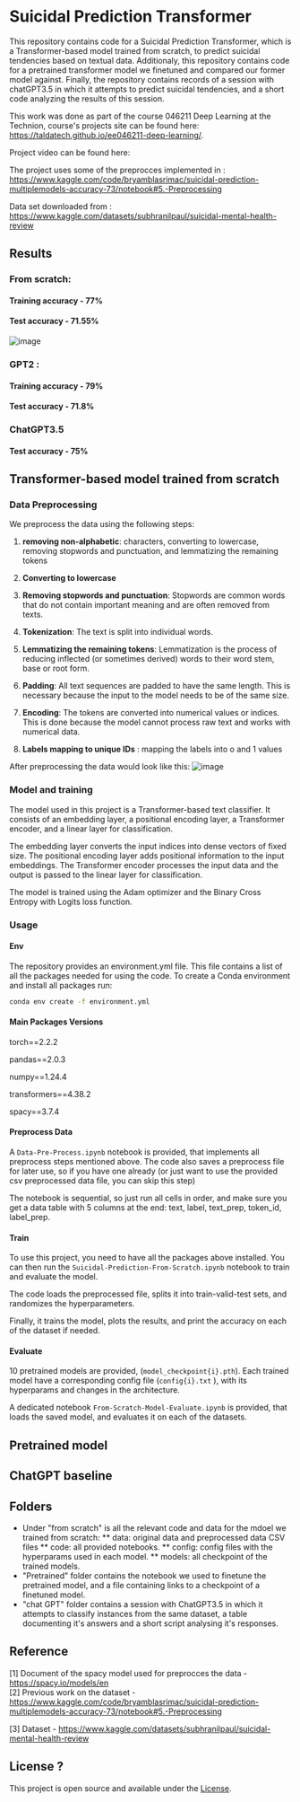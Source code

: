 # Suicidal Prediction Transformer

This repository contains code for a Suicidal Prediction Transformer, which is a Transformer-based model trained from scratch, to predict suicidal tendencies based on textual data. Additionaly, this repository contains code for a pretrained transformer model we finetuned and compared our former model against. Finally, the repository contains records of a session with chatGPT3.5 in which it attempts to predict suicidal tendencies, and a short code analyzing the results of this session.

This work was done as part of the course 046211 Deep Learning at the Technion, course's projects site can be found here: https://taldatech.github.io/ee046211-deep-learning/.

Project video can be found here: 

The project uses some of the preprocces implemented in :  https://www.kaggle.com/code/bryamblasrimac/suicidal-prediction-multiplemodels-accuracy-73/notebook#5.-Preprocessing 

Data set downloaded from : https://www.kaggle.com/datasets/subhranilpaul/suicidal-mental-health-review

## Results 
### From scratch: 
#### Training accuracy - 77% 
#### Test accuracy - 71.55%
![image](https://github.com/DanielOchana/Suicidal-Prediction-Transformer/assets/102607314/3e308c04-d4ea-4dce-b3ca-e51443278e27)

### GPT2 : 
#### Training accuracy - 79% 
#### Test accuracy - 71.8%

### ChatGPT3.5
#### Test accuracy - 75%

## Transformer-based model trained from scratch
### Data Preprocessing

We preprocess the data using the following steps:
1. **removing non-alphabetic**: characters, converting to lowercase, removing stopwords and punctuation, and lemmatizing the remaining tokens

2. **Converting to lowercase**
3. **Removing stopwords and punctuation**: Stopwords are common words that do not contain important meaning and are often removed from texts.
4. **Tokenization**: The text is split into individual words.
5. **Lemmatizing the remaining tokens**: Lemmatization is the process of reducing inflected (or sometimes derived) words to their word stem, base or root form.

6. **Padding**: All text sequences are padded to have the same length. This is necessary because the input to the model needs to be of the same size.

7. **Encoding**: The tokens are converted into numerical values or indices. This is done because the model cannot process raw text and works with numerical data.
8. **Labels mapping to unique IDs** : mapping the labels into o and 1 values 

After preprocessing the data would look like this:
![image](https://github.com/DanielOchana/Suicidal-Prediction-Transformer/assets/102607314/f7bd433e-4186-40c1-866c-c8bbafa7cccf)


### Model and training

The model used in this project is a Transformer-based text classifier. It consists of an embedding layer, a positional encoding layer, a Transformer encoder, and a linear layer for classification.

The embedding layer converts the input indices into dense vectors of fixed size. The positional encoding layer adds positional information to the input embeddings. The Transformer encoder processes the input data and the output is passed to the linear layer for classification.

The model is trained using the Adam optimizer and the Binary Cross Entropy with Logits loss function.

### Usage 
#### Env
The repository provides an environment.yml file.
This file contains a list of all the packages needed for using the code. 
To create a Conda environment and install all packages run:

``` bash 
conda env create -f environment.yml
```
#### Main Packages Versions
torch==2.2.2 

pandas==2.0.3

numpy==1.24.4

transformers==4.38.2

spacy==3.7.4

#### Preprocess Data
A `Data-Pre-Process.ipynb` notebook is provided, that implements all preprocess steps mentioned above. 
The code also saves a preprocess file for later use, so if you have one already (or just want to use the provided csv preprocessed data file, you can skip this step)

The notebook is sequential, so just run all cells in order, and make sure you get a data table with 5 columns at the end: 
text, label, text_prep, token_id, label_prep.

#### Train
To use this project, you need to have all the packages above installed. You can then run the `Suicidal-Prediction-From-Scratch.ipynb` notebook to train and evaluate the model.

The code loads the preprocessed file, splits it into train-valid-test sets, and randomizes the hyperparameters. 

Finally, it trains the model, plots the results, and print the accuracy on each of the dataset if needed. 

#### Evaluate

10 pretrained models are provided, (`model_checkpoint{i}.pth`).
Each trained model have a corresponding config file (`config{i}.txt` ), with its hyperparams and changes in the architecture. 

A dedicated notebook `From-Scratch-Model-Evaluate.ipynb` is provided, that loads the saved model, and evaluates it on each of the datasets. 

## Pretrained model

## ChatGPT baseline

## Folders
* Under "from scratch" is all the relevant code and data for the mdoel we trained from scratch:
** data: original data and preprocessed data CSV files
** code: all provided notebooks. 
** config: config files with the hyperparams used in each model. 
** models: all checkpoint of the trained models. 
* "Pretrained" folder contains the notebook we used to finetune the pretrained model, and a file containing links to a checkpoint of a finetuned model.
* "chat GPT" folder contains a session with ChatGPT3.5 in which it attempts to classify instances from the same dataset, a table documenting it's answers and a short script analysing it's responses. 

## Reference

[1] Document of the spacy model used for preprocces the data - https://spacy.io/models/en  
[2] Previous work on the dataset -  https://www.kaggle.com/code/bryamblasrimac/suicidal-prediction-multiplemodels-accuracy-73/notebook#5.-Preprocessing

[3] Dataset - https://www.kaggle.com/datasets/subhranilpaul/suicidal-mental-health-review


## License ?

This project is open source and available under the [License](LICENSE).

